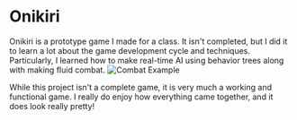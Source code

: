 # Onikiri
Onikiri is a prototype game I made for a class. It isn't completed, but I did it to learn a lot about the game development cycle and techniques. Particularly, I learned how to make real-time AI using behavior trees along with making fluid combat.
![Combat Example](https://github.com/NocaToca/Onikiri/blob/main/Assets/Example%20Gifs/Combat_Example.gif)

While this project isn't a complete game, it is very much a working and functional game. I really do enjoy how everything came together, and it does look really pretty!
